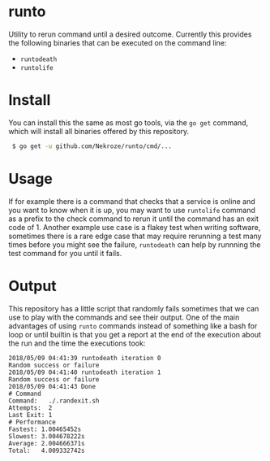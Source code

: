 # runto

Utility to rerun command until a desired outcome. Currently this provides the following binaries that can be executed on the command line:

- `runtodeath`
- `runtolife`

# Install

You can install this the same as most go tools, via the `go get` command, which will install all binaries offered by this repository.

```bash
 $ go get -u github.com/Nekroze/runto/cmd/...
```

# Usage

If for example there is a command that checks that a service is online and you want to know when it is up, you may want to use `runtolife` command as a prefix to the check command to rerun it until the command has an exit code of 1. Another example use case is a flakey test when writing software, sometimes there is a rare edge case that may require rerunning a test many times before you might see the failure, `runtodeath` can help by runnning the test command for you until it fails.

# Output

This repository has a little script that randomly fails sometimes that we can use to play with the commands and see their output. One of the main advantages of using `runto` commands instead of something like a bash for loop or until builtin is that you get a report at the end of the execution about the run and the time the executions took:

```
2018/05/09 04:41:39 runtodeath iteration 0
Random success or failure
2018/05/09 04:41:40 runtodeath iteration 1
Random success or failure
2018/05/09 04:41:43 Done
# Command
Command:   ./.randexit.sh
Attempts:  2
Last Exit: 1
# Performance
Fastest: 1.00465452s
Slowest: 3.004678222s
Average: 2.004666371s
Total:   4.009332742s
```
